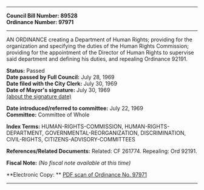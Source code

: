 * * * * *  
  
**Council Bill Number: [](#h0)[](#h2)89528**   
**Ordinance Number: 97971**  
  
* * * * *  
  
AN ORDINANCE creating a Department of Human Rights; providing for the organization and specifying the duties of the Human Rights Commission; providing for the appointment of the Director of Human Rights to supervise said department and defining his duties, and repealing Ordinance 92191.  
  
**Status:** Passed   
**Date passed by Full Council:** July 28, 1969   
**Date filed with the City Clerk:** July 30, 1969   
**Date of Mayor's signature:** July 30, 1969   
[(about the signature date)](/~public/approvaldate.htm)   
  
  
**Date introduced/referred to committee:** July 22, 1969   
**Committee:** Committee of Whole   
  
**Index Terms:** HUMAN-RIGHTS-COMMISSION, HUMAN-RIGHTS-DEPARTMENT, GOVERNMENTAL-REORGANIZATION, DISCRIMINATION, CIVIL-RIGHTS, CITIZENS-ADVISORY-COMMITTEES  
  
**References/Related Documents:** Related: CF 261774. Repealing: Ord 92191.  
  
**Fiscal Note:** *(No fiscal note available at this time)*  
  
**Electronic Copy: ** [PDF scan of Ordinance No. 97971](/~archives/Ordinances/Ord_97971.pdf)  
  
* * * * *  
